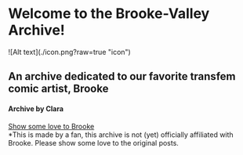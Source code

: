 <h1>Welcome to the Brooke-Valley Archive!</h1>
![Alt text](./icon.png?raw=true "icon")
  <h2>An archive dedicated to our favorite transfem comic artist, Brooke</h2>
    <h4>Archive by Clara</h4>
<a href=https://www.reddit.com/user/Brooke-Valley>Show some love to Brooke</a><br>
*This is made by a fan, this archive is not (yet) officially affiliated with Brooke. Please show some love to the original posts.
